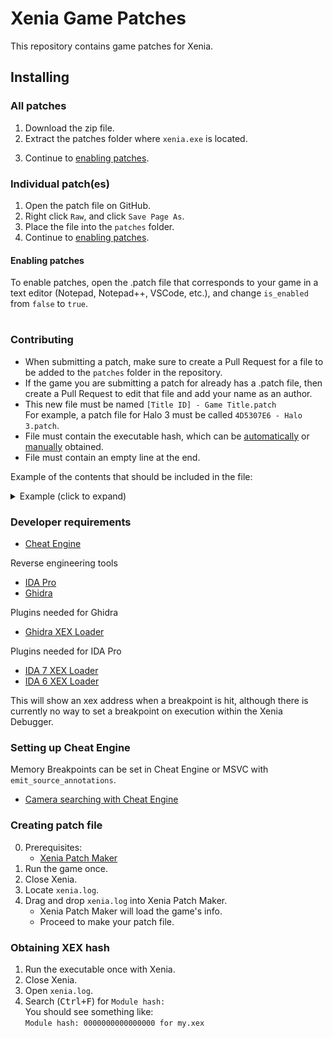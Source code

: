 # Xenia Game Patches
This repository contains game patches for Xenia.

## Installing

### All patches
1. Download the <!--[zip](https://github.com/xenia-canary/game-patches/archive/main.zip)--> zip file.
2. Extract the patches folder where `xenia.exe` is located.
<!-- <br>![](https://raw.githubusercontent.com/xenia-canary/game-patches/main/images/patches.png) -->
3. Continue to [enabling patches](#enabling-patches).

### Individual patch(es)
1. Open the patch file on GitHub.
2. Right click `Raw`, and click `Save Page As`.
3. Place the file into the `patches` folder.
4. Continue to [enabling patches](#enabling-patches).

#### Enabling patches
To enable patches, open the .patch file that corresponds to your game in a text editor (Notepad, Notepad++, VSCode, etc.), and change `is_enabled` from `false` to `true`.

#
### Contributing
 * When submitting a patch, make sure to create a Pull Request for a file to be added to the `patches` folder in the repository.
 * If the game you are submitting a patch for already has a .patch file, then create a Pull Request to edit that file and add your name as an author.
 * This new file must be named `[Title ID] - Game Title.patch`
 <br>For example, a patch file for Halo 3 must be called `4D5307E6 - Halo 3.patch`.
 * File must contain the executable hash, which can be [automatically](#creating-patch-file) or [manually](#obtaining-xex-hash) obtained.
 * File must contain an empty line at the end.

Example of the contents that should be included in the file:
<details><summary>Example (click to expand)</summary>

```toml
title_name = "Blue Dragon"
title_id = "4D5307DF"

[[patch]]
    name = "Enable Wireframe"
    desc = "Significantly impacts performance. Useful for viewing aspects of levels."
    author = "illusion"
    is_enabled = false

    [[patch.be32]]
        address = 0x82132D68
        value = 0x39600001

[[patch]]
    name = "Enable Camera Bounding Box"
    author = "illusion"
    is_enabled = false

    [[patch.be32]]
        address = 0x821340B0
        value = 0x39600001

[[patch]]
    name = "60 FPS (WIP)"
    desc = "Work-in-progress, can be improved upon by others. Causes softlocks in battles."
    author = "illusion"
    is_enabled = false

    [[patch.be32]]
        address = 0x820ce6bc # Will need to find a way to write 3f00 rather than nop.
        value = 0x60000000
    [[patch.be32]]
        address = 0x821a0640
        value = 0x60000000
    [[patch.be32]]
        address = 0x8273664c
        value = 0x60000000
    [[patch.be16]]
        address = 0x82DEC57C # Game speed
        value = 0x3f00
    [[patch.be16]]
        address = 0x82DDA880 # Battle speed; disabling this avoids softlocks, but doubles speed.
        value = 0x3f00
    [[patch.be32]]
        address = 0x8246ab68 # Vsync flip rate
        value = 0x39400001
```
</details>

### Developer requirements
  * [Cheat Engine](https://www.cheatengine.org)

Reverse engineering tools
  * [IDA Pro](https://hex-rays.com/ida-pro/)
  * [Ghidra](https://ghidra-sre.org/)

Plugins needed for Ghidra
  * [Ghidra XEX Loader](https://github.com/zeroKilo/XEXLoaderWV/releases)

Plugins needed for IDA Pro
  * [IDA 7 XEX Loader](https://github.com/emoose/idaxex)
  * [IDA 6 XEX Loader](https://xorloser.com/blog/?p=395)

This will show an xex address when a breakpoint is hit, although there is currently no way to set a breakpoint on execution within the Xenia Debugger.

### Setting up Cheat Engine
Memory Breakpoints can be set in Cheat Engine or MSVC with `emit_source_annotations`.
  * [Camera searching with Cheat Engine](https://github.com/emoose/xenia/issues/9)

### Creating patch file
 0. Prerequisites:
    * [Xenia Patch Maker](https://github.com/oSerenity/Xenia-Patch-Maker)
1. Run the game once.
2. Close Xenia.
3. Locate `xenia.log`.
4. Drag and drop `xenia.log` into Xenia Patch Maker.
    * Xenia Patch Maker will load the game's info.
    * Proceed to make your patch file.

### Obtaining XEX hash
1. Run the executable once with Xenia.
2. Close Xenia.
3. Open `xenia.log`.
4. Search (<kbd>Ctrl+F</kbd>) for `Module hash:`
<br>You should see something like:
<br>`Module hash: 0000000000000000 for my.xex`
